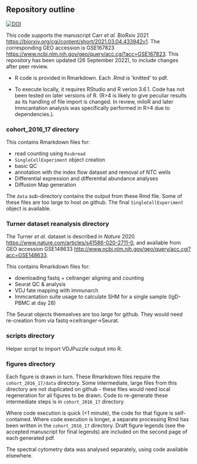 ## Repository outline

[![DOI](https://zenodo.org/badge/344757391.svg)](https://zenodo.org/badge/latestdoi/344757391)

This code supports the manuscript Carr _et al._ BioRxiv 2021 https://biorxiv.org/cgi/content/short/2021.03.04.433942v1.
The corresponding GEO accession is GSE167823 https://www.ncbi.nlm.nih.gov/geo/query/acc.cgi?acc=GSE167823.
This repository has been updated (26 September 2022), to include changes after peer review.

- R code is provided in Rmarkdown. Each .Rmd is 'knitted' to pdf.

- To execute locally, it requires RStudio and R verion 3.6.1. Code has not been tested on later versions of R. (R>4 is likely to give peculiar results as its handling of file import is changed. In review, miloR and later Immcantation analysis was specifically performed in R>4 due to dependencies.).


### cohort_2016_17 directory

This contains Rmarkdown files for:

- read counting using `Rsubread`
- `SingleCellExperiment` object creation
- basic QC
- annotation with the index flow dataset and removal of NTC wells
- Differential expression and differential abundance analyses
- Diffusion Map generation

The `data` sub-directory contains the output from these Rmd file. Some of these files are too large to host on github. The final `SingleCellExperiment` object is available.


### Turner dataset reanalysis directory

The Turner _et al._ dataset is described in _Nature_ 2020 https://www.nature.com/articles/s41586-020-2711-0, and available from GEO accession GSE148633 http://www.ncbi.nlm.nih.gov/geo/query/acc.cgi?acc=GSE148633.

This contains Rmarkdown files for:

- downloading fastq + cellranger aligning and counting
- Seurat QC & analysis
- VDJ fate mapping with immunarch
- Immcantation suite usage to calculate SHM for a single sample (IgD- PBMC at day 28)

The Seurat objects themselves are too large for github. They would need re-creation from via fastq->cellranger->Seurat.

### scripts directory

Helper script to import VDJPuzzle output into R.

### figures directory

Each figure is drawn in turn.
These Rmarkdown files require the `cohort_2016_17/data` directory. Some intermediate, large files from this directory are not duplicated on github - these files would need local regeneration for all figures to be drawn. Code to re-generate these intermediate steps is in `cohort_2016_17` directory.


Where code execution is quick (<1 minute), the code for that figure is self-contained.
Where code execution is longer, a separate processing Rmd has been written in the `cohort_2016_17` directory.
Draft figure legends (see the accepted manuscript for final legends) are included on the second page of each generated pdf.

The spectral cytometry data was analysed separately, using code available elsewhere. 

